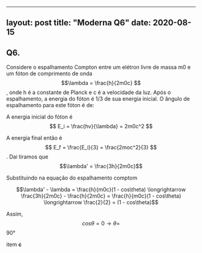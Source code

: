 
---
layout: post
title: "Moderna Q6"
date: 2020-08-15
---

## Q6.

Considere o espalhamento Compton entre um elétron livre de massa m0 e um fóton de comprimento de onda $$\lambda = \frac{h}{2m0c} $$ , onde h é a constante de Planck e c é a velocidade da luz. Após o espalhamento, a energia do fóton é 1/3 de sua energia inicial. O ângulo de espalhamento para este fóton é de:

A energia inicial do fóton é $$ E_i = \frac{hv}{\lambda} = 2m0c^2 $$

A energia final então é $$ E_f = \frac{E_i}{3} = \frac{2moc^2}{3} $$. Dai tiramos que $$\lambda' = \frac{3h}{2m0c}$$

Substituindo na equação do espalhamento comptom

$$\lambda' - \lambda = \frac{h}{m0c}(1 - cos\theta) \longrightarrow \frac{3h}{2m0c} - \frac{h}{2m0c} = \frac{h}{m0c}(1 - cos\theta) \longrightarrow \frac{2}{2} = (1 - cos\theta)$$

Assim, $$cos\theta = 0 \longrightarrow \theta =$$ 90°

item **c**
